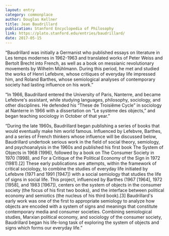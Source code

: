```yaml
---
layout: entry
category: commonplace
author: Douglas Kellner
title: Jean Baudrillard
publication: Stanford Encyclopedia of Philosophy
link: https://plato.stanford.edu/entries/baudrillard/
date: 2017-05-15
---
```


“Baudrillard was initially a Germanist who published essays on literature in Les temps modernes in 1962-1963 and translated works of Peter Weiss and Bertolt Brecht into French, as well as a book on messianic revolutionary movements by Wilhelm Mühlmann. During this period, he met and studied the works of Henri Lefebvre, whose critiques of everyday life impressed him, and Roland Barthes, whose semiological analyses of contemporary society had lasting influence on his work.”

“In 1966, Baudrillard entered the University of Paris, Nanterre, and became Lefebvre's assistant, while studying languages, philosophy, sociology, and other disciplines. He defended his “These de Troisiême Cycle” in sociology at Nanterre in 1966 with a dissertation on “Le système des objects,” and began teaching sociology in October of that year.”

“During the late 1960s, Baudrillard began publishing a series of books that would eventually make him world famous. Influenced by Lefebvre, Barthes, and a series of French thinkers whose influence will be discussed below, Baudrillard undertook serious work in the field of social theory, semiology, and psychoanalysis in the 1960s and published his first book The System of Objects in 1968 (1996), followed by a book on The Consumer Society in 1970 (1998), and For a Critique of the Political Economy of the Sign in 1972 (1981).[2] These early publications are attempts, within the framework of critical sociology, to combine the studies of everyday life initiated by Lefebvre (1971 and 1991 [1947]) with a social semiology that studies the life of signs in social life. This project, influenced by Barthes (1967 [1964], 1972 [1958], and 1983 [1967]), centers on the system of objects in the consumer society (the focus of his first two books), and the interface between political economy and semiotics (the nucleus of his third book).[3] Baudrillard's early work was one of the first to appropriate semiology to analyze how objects are encoded with a system of signs and meanings that constitute contemporary media and consumer societies. Combining semiological studies, Marxian political economy, and sociology of the consumer society, Baudrillard began his life-long task of exploring the system of objects and signs which forms our everyday life.”